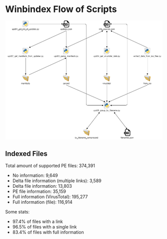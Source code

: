 # Winbindex Flow of Scripts

![winbindex-scripts-flow.png](winbindex-scripts-flow.png)

## Indexed Files

<!--FileStats-->
Total amount of supported PE files: 374,391

* No information: 9,649
* Delta file information (multiple links): 3,589
* Delta file information: 13,803
* PE file information: 35,159
* Full information (VirusTotal): 195,277
* Full information (file): 116,914

Some stats:

* 97.4% of files with a link
* 96.5% of files with a single link
* 83.4% of files with full information
<!--/FileStats-->
